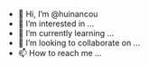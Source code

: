 - 👋 Hi, I’m @huinancou
- 👀 I’m interested in ...
- 🌱 I’m currently learning ...
- 💞️ I’m looking to collaborate on ...
- 📫 How to reach me ...

<!---
huinancou/huinancou is a ✨ special ✨ repository because its `README.md` (this file) appears on your GitHub profile.
You can click the Preview link to take a look at your changes.
--->
